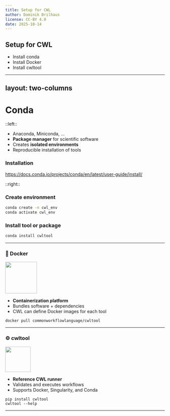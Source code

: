 ```yaml
---
title: Setup for CWL
author: Dominik Brilhaus
license: CC-BY 4.0
date: 2025-10-14
---
```


## Setup for CWL

- Install conda
- Install Docker
- Install cwltool

---
layout: two-columns
---

# Conda

::left::

<!-- <img src="https://cdn.jsdelivr.net/gh/devicons/devicon/icons/anaconda/anaconda-original.svg" width="80"/> -->

- Anaconda, Miniconda, ...
- **Package manager** for scientific software  
- Creates **isolated environments**
- Reproducible installation of tools


### Installation

https://docs.conda.io/projects/conda/en/latest/user-guide/install/

::right::

### Create environment

```bash
conda create -n cwl_env
conda activate cwl_env
```

### Install tool or package

```bash
conda install cwltool
```

---

### 🐳 Docker

<img src="https://www.docker.com/wp-content/uploads/2022/03/Moby-logo.png" width="100"/>

- **Containerization platform**
- Bundles software + dependencies
- CWL can define Docker images for each tool

<pre><code>docker pull commonworkflowlanguage/cwltool</code></pre>

---

### ⚙️ cwltool

<img src="https://www.commonwl.org/assets/images/CWL-Logo.png" width="80"/>

- **Reference CWL runner**
- Validates and executes workflows
- Supports Docker, Singularity, and Conda

<pre><code>pip install cwltool
cwltool --help</code></pre>

---
